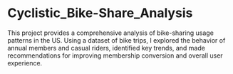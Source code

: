 # Cyclistic_Bike-Share_Analysis
This project provides a comprehensive analysis of bike-sharing usage patterns in the US. Using a dataset of bike trips, I explored the behavior of annual members and casual riders, identified key trends, and made recommendations for improving membership conversion and overall user experience.
